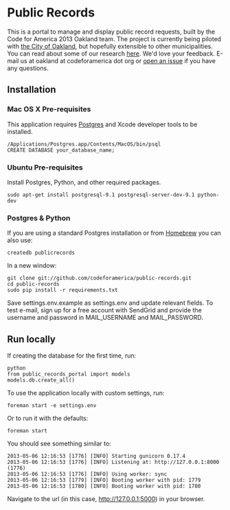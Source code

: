 Public Records 
==============

This is a portal to manage and display public record requests, built by the Code for America 2013 Oakland team. The project is currently being piloted with [the City of Oakland](http://www2.oaklandnet.com/Government/o/CityAdministration/PublicRecordsRequest/index.htm), but hopefully extensible to other municipalities. You can read about some of our research [here](http://codeforamerica.github.io/public-records/research.html). We'd love your feedback. E-mail us at oakland at codeforamerica dot org or [open an issue](https://github.com/codeforamerica/public-records/issues?state=open) if you have any questions.

## Installation

### Mac OS X Pre-requisites

This application requires [Postgres](http://www.postgresapp.com/) and Xcode developer tools to be installed.

    /Applications/Postgres.app/Contents/MacOS/bin/psql
    CREATE DATABASE your_database_name;

### Ubuntu Pre-requisites

Install Postgres, Python, and other required packages.

    sudo apt-get install postgresql-9.1 postgresql-server-dev-9.1 python-dev

### Postgres & Python

If you are using a standard Postgres installation or from [Homebrew](http://mxcl.github.com/homebrew/) you can also use:

    createdb publicrecords

In a new window:

    git clone git://github.com/codeforamerica/public-records.git
    cd public-records
    sudo pip install -r requirements.txt

Save settings.env.example as settings.env and update relevant fields. To test e-mail, sign up for a free account with SendGrid and provide the username and password in MAIL_USERNAME and MAIL_PASSWORD.

## Run locally

If creating the database for the first time, run:

    python
    from public_records_portal import models
    models.db.create_all()

To use the application locally with custom settings, run:

    foreman start -e settings.env

Or to run it with the defaults:
    
    foreman start

You should see something similar to:

    2013-05-06 12:16:53 [1776] [INFO] Starting gunicorn 0.17.4
    2013-05-06 12:16:53 [1776] [INFO] Listening at: http://127.0.0.1:8000 (1776)
    2013-05-06 12:16:53 [1776] [INFO] Using worker: sync
    2013-05-06 12:16:53 [1779] [INFO] Booting worker with pid: 1779
    2013-05-06 12:16:53 [1780] [INFO] Booting worker with pid: 1780

Navigate to the url (in this case, http://127.0.0.1:5000) in your browser.

<!-- [![Build Status](https://travis-ci.org/codeforamerica/public-records.png?branch=master)](https://travis-ci.org/codeforamerica/public-records) -->

